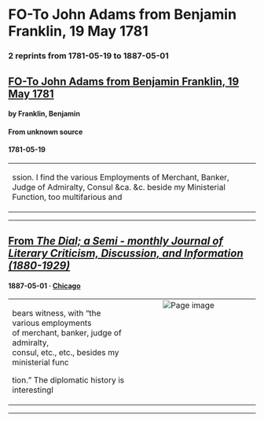 
# FO-To John Adams from Benjamin Franklin, 19 May 1781

### 2 reprints from 1781-05-19 to 1887-05-01

## [FO-To John Adams from Benjamin Franklin, 19 May 1781](https://founders.archives.gov/documents/Adams/06-11-02-0239)

#### by Franklin, Benjamin

#### From unknown source

#### 1781-05-19

<table style="width: 100%;"><tr><td style="width: 50%">

ssion. I find the various Employments of Merchant, Banker, Judge of Admiralty, Consul &amp;ca. &amp;c. beside my Ministerial Function, too multifarious and 
</td></tr></table>

---

## [From _The Dial; a Semi - monthly Journal of Literary Criticism, Discussion, and Information (1880-1929)_](https://archive.org/details/sim_dial_1887-05_8_85/page/n8/mode/1up?view=theater)

#### 1887-05-01 &middot; [Chicago](http://dbpedia.org/resource/Chicago)

<table style="width: 100%;"><tr><td style="width: 50%">

  
bears witness, with “the various employments  
of merchant, banker, judge of admiralty,  
consul, etc., etc., besides my ministerial func  
  
  
  
tion.” The diplomatic history is interestingl
</td><td style="width: 50%; max-height: 75%; margin: auto; display: block;">
<img alt="Page image" src="https://iiif.archive.org/iiif/sim_dial_1887-05_8_85&#0036;8/pct:13.202247,14.202335,69.733146,73.200389/,600/0/default.jpg"/>
</td>
</tr></table>

---

